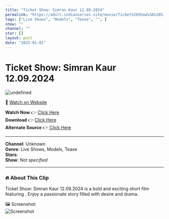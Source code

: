 ```yaml
---
title: "Ticket Show: Simran Kaur 12.09.2024"
permalink: "https://adult.indianseries.site/movie/Ticket%20Show%3A%20Simran%20Kaur%2012.09.2024"
tags: ["Live Shows", "Models", "Tease", "", ]
show: ""
channel: ""
star: []
layout: post
date: "2025-01-01"
---
```


# Ticket Show: Simran Kaur 12.09.2024

![undefined](https://desisins.com/wp-content/uploads/2024/09/simran-kaur-dubai-tease-DesiSins.com_cleanup.jpg)

🔗 [Watch on Website](https://adult.indianseries.site/movie/Ticket%20Show%3A%20Simran%20Kaur%2012.09.2024)

**Watch Now** 👉 [Click Here](https://adult.indianseries.site/movie/Ticket%20Show%3A%20Simran%20Kaur%2012.09.2024)  
**Download** 👉 [Click Here](https://adult.indianseries.site/movie/Ticket%20Show%3A%20Simran%20Kaur%2012.09.2024)  
**Alternate Source** 👉 [Click Here](https://adult.indianseries.site/movie/Ticket%20Show%3A%20Simran%20Kaur%2012.09.2024)

---

**Channel**: Unknown  
**Genre**: Live Shows, Models, Tease  
**Stars**:   
**Show**: *Not specified*

---

### 🔥 About This Clip

Ticket Show: Simran Kaur 12.09.2024 is a bold and exciting short film featuring . Enjoy a passionate story filled with desire and drama.
 
🖼️ Screenshot:  
![Screenshot](https://desisins.com/wp-content/uploads/2024/09/simran-kaur-dubai-tease-DesiSins.com_cleanup.jpg)
